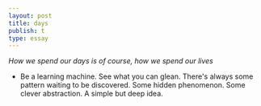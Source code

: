 ```yaml
---
layout: post
title: days
publish: t
type: essay
---
```


_How we spend our days is of course, how we spend our lives_

- Be a learning machine.
See what you can glean.
There's always some pattern waiting to be discovered.
Some hidden phenomenon.
Some clever abstraction.
A simple but deep idea.